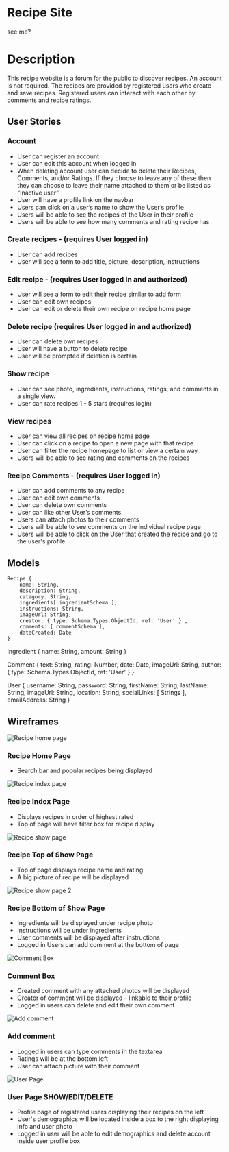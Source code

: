 # Recipe Site

see me?
# Description

This recipe website is a forum for the public to discover recipes. An account is not required. The recipes are provided by registered users who create and save recipes. Registered users can interact with each other by comments and recipe ratings. 

## User Stories
### Account
* User can register an account
* User can edit this account when logged in
* When deleting account user can decide to delete their Recipes, Comments, and/or Ratings. If they choose to leave any of these then they can choose to leave their name attached to them or be listed as “Inactive user”	
* User will have a profile link on the navbar
* Users can click on a user’s name to show the User’s profile
* Users will be able to see the recipes of the User in their profile
* Users will be able to see how many comments and rating recipe has
### Create recipes - (requires User logged in)
* User can add recipes
* User will see a form to add title, picture, description, instructions
### Edit recipe - (requires User logged in and authorized)
* User will see a form to edit their recipe similar to add form
* User can edit own recipes
* User can edit or delete their own recipe on recipe home page
### Delete recipe (requires User logged in and authorized)
* User can delete own recipes
* User will have a button to delete recipe
* User will be prompted if deletion is certain
### Show recipe
* User can see photo, ingredients, instructions, ratings, and comments in a single view.
* User can rate recipes 1 - 5 stars (requires login)
### View recipes
* User can view all recipes on recipe home page
* User can click on a recipe to open a new page with that recipe
* User can filter the recipe homepage to list or view a certain way
* Users will be able to see rating and comments on the recipes
### Recipe Comments - (requires User logged in)
* User can add comments to any recipe
* User can edit own comments
* User can delete own comments
* User can like other User’s comments
* Users can attach photos to their comments
* Users will be able to see comments on the individual recipe page
* Users will be able to click on the User that created the recipe and go to the user's profile.

## Models
```
Recipe {
	name: String,
	description: String,
	category: String,
	ingredients[ ingredientSchema ],
	instructions: String,
	imageUrl: String,
	creator: { type: Schema.Types.ObjectId, ref: 'User' } ,
	comments: [ commentSchema ],
	dateCreated: Date
}
```
Ingredient {
	name: String,
	amount: String
}

Comment {
	text: String,
	rating: Number,
	date: Date,
	imageUrl: String,
	author: { type: Schema.Types.ObjectId, ref: 'User' }
}

User {
	username: String,
	password: String,
	firstName: String,
	lastName: String,
	imageUrl: String,
	location: String, 
	socialLinks: [ Strings ],
	emailAddress: String
}


## Wireframes

![Recipe home page](https://i.imgur.com/vglWXPx.jpg?1)
### Recipe Home Page 
* Search bar and popular recipes being displayed

![Recipe index page](https://i.imgur.com/6ruy3F3.jpg)
### Recipe Index Page 
* Displays recipes in order of highest rated
* Top of page will have filter box for recipe display

![Recipe show page](https://i.imgur.com/fz4D8uv.jpg)
### Recipe Top of Show Page 
* Top of page displays recipe name and rating
* A big picture of recipe will be displayed

![Recipe show page 2](https://i.imgur.com/QmZNBfb.jpg)
### Recipe Bottom of Show Page 
* Ingredients will be displayed under recipe photo
* Instructions will be under ingredients
* User comments will be displayed after instructions
* Logged in Users can add comment at the bottom of page

![Comment Box](https://i.imgur.com/o75wQTq.jpg)
### Comment Box
* Created comment with any attached photos will be displayed
* Creator of comment will be displayed - linkable to their profile
* Logged in users can delete and edit their own comment

![Add comment](https://i.imgur.com/zyVM9y2.jpg)
### Add comment 
* Logged in users can type comments in the textarea
* Ratings will be at the bottom left
* User can attach picture with their comment

![User Page]( https://i.imgur.com/57Omhon.jpg)
### User Page SHOW/EDIT/DELETE
* Profile page of registered users displaying their recipes on the left
* User's demographics will be located inside a box to the right displaying info and user photo
* Logged in user will be able to edit demographics and delete account inside user profile box





